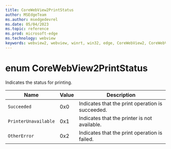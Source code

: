 ```yaml
---
title: CoreWebView2PrintStatus
author: MSEdgeTeam
ms.author: msedgedevrel
ms.date: 05/04/2023
ms.topic: reference
ms.prod: microsoft-edge
ms.technology: webview
keywords: webview2, webview, winrt, win32, edge, CoreWebView2, CoreWebView2Controller, browser control, edge html, CoreWebView2PrintStatus
---
```


# enum CoreWebView2PrintStatus

Indicates the status for printing.

| Name |  Value | Description |
|--|--|--|
|`Succeeded` | 0x0  |  Indicates that the print operation is succeeded.|
|`PrinterUnavailable` | 0x1  |  Indicates that the printer is not available.|
|`OtherError` | 0x2  |  Indicates that the print operation is failed.|
